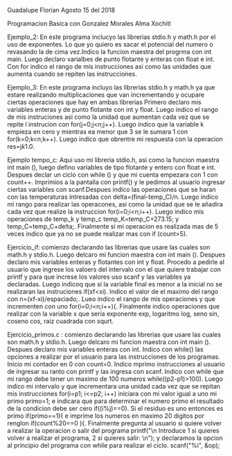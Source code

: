 Guadalupe Florian Agosto 15 del 2018

Programacion Basica con Gonzalez Morales Alma Xochitl

Ejemplo_2: En este programa inclucyo las librerias stdio.h y math.h por el uso de exponentes. Lo que yo quiero es sacar el potencial del numero o revasando la de cima vez.Indico la funcion maestra del progrma con int main. Luego declaro varialbes de punto flotante y enteras con float e int. Con for indico el rango de mis instrucciones asi como las unidades que aumenta cuando se repiten las instrucciones. 

Ejemplo_3: En este programa incluyo las librerias stdio.h y math.h ya que estare realizando multiplicaciones que van incrementando y ocupare ciertas operaciones que hay en ambas librerias Primero declaro mis variables enteras y de punto flotante con int y float. Luego indico el rango de mis instruciones asi como la unidad que aumentan cada vez que se repite l instrucion con for(j=0;j<n;j++). Luego indico que la variable k empieza en cero y mientras ea menor que 3 se le sumara 1 con for(k=0;k<n;k++). Luego indico que obrentre mi respuesta con la operacion res=j*k*1.0.

Ejemplo tempo_c: Aqui uso mi libreria stdio.h, asi como la funcion maestra int main (), luego defino variables de tipo flotante y entero con float e int. Despues declar un ciclo con while () y que mi cuenta empezara con 1 con count++. Imprimios a la pantalla con printf() y le pedimos al usuario ingresar ciertas variables con scanf.Despues indico las operaciones que se haran con las temperaturas intresadas con delta=(final-temp_C)/n. Luego indico mi rango para realizar las operacones, asi como la unidad que se le añadira cada vez que realize la instruccion for(i=0;i<n;i++). Luego indico mis operaciones de temp_k y temp_c temp_K=temp_C+273.15; y temp_C=temp_C+delta;. Finalmente si mi operacion  es realizada mas de 5 veces indico que ya no se puede realizar mas con if (count>5).

Ejercicio_if: comienzo declarando las librerias que usare las cuales son math.h y stdio.h. Luego delcaro mi funcion maestra con int main (). Despues declaro mis variables enteras y flotantes con int y float. Procedo a pedirle al usuario que ingrese los valoers del intervalo con el que quiere trabajar con printf y para que increse los valores uso scanf y las variables ya declaradas. Luego indicoq que si la variable final es menor a la inicial no se realizaran las instruciones if(xf<xi). Indico el valor de el maximo del rango con n=(xf-xi)/espaciado;. Lueo indico el rango de mis operaciones y que incrementen con uno for(i=0;i<n;i++){. Finalmente indico operaciones que realizar con la variable x que seria exponente exp, logaritmo log, seno sin, coseno cos, raiz cuadrada con squrt.

Ejercicio_primos.c : comienzo declarando las librerias que usare las cuales son math.h y stdio.h. Luego delcaro mi funcion maestra con int main (). Despues declaro mis variables enteras con int. Indico con while() las opciones a realizar por el usuario para las instrucciones de los programas. Inicio mi contador en 0 con count=0. Indico mprimo instrucciones al usuario de ingresar su ranto con printf y las ingresa con scanf. Indico con while que mi rango debe tener un maximo de 100 numeros while((p2-p1)>100). Luego indico mi intervalo y que incrementara una unidad cada vez que se repitan mis instrucciones for(i=p1; i<=p2; i++) iniciara con mi valor igual a uno mi primo primo=1;  e indicara que para determinar el numero primo el resultado de la condicion debe ser cero if((i%j)==0). Si el residuo es uno entonces es primo if(primo==1){ e imprime los numeros en maximo 20 digitos por renglon if(count%20==0 ){. Finalmente pregunta al usuario si quiere volver a realizar la operacion o salir del programa printf("\n Introduce 1 si quieres volver a realizar el programa, 2 si quieres salir: \n");  y declaramos la opcion al principio del programa con while para realizar el ciclo. scanf("%i", &op);








